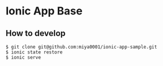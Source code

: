 Ionic App Base
=====================

## How to develop

```
$ git clone git@github.com:miya0001/ionic-app-sample.git
$ ionic state restore
$ ionic serve
```
